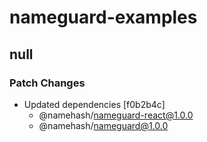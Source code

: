 # nameguard-examples

## null

### Patch Changes

- Updated dependencies [f0b2b4c]
  - @namehash/nameguard-react@1.0.0
  - @namehash/nameguard@1.0.0
